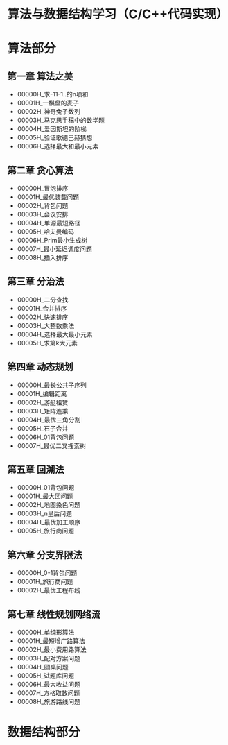 # 算法与数据结构学习（C/C++代码实现）
   
#  算法部分
## 第一章 算法之美
* 00000H_求-11-1..的n项和
* 00001H_一棋盘的麦子
* 00002H_神奇兔子数列
* 00003H_马克思手稿中的数学题
* 00004H_爱因斯坦的阶梯
* 00005H_验证歌德巴赫猜想
* 00006H_选择最大和最小元素

## 第二章 贪心算法
* 00000H_冒泡排序
* 00001H_最优装载问题
* 00002H_背包问题
* 00003H_会议安排  
* 00004H_单源最短路径 
* 00005H_哈夫曼编码
* 00006H_Prim最小生成树
* 00007H_最小延迟调度问题
* 00008H_插入排序


## 第三章 分治法
* 00000H_二分查找
* 00001H_合并排序
* 00002H_快速排序
* 00003H_大整数乘法
* 00004H_选择最大最小元素
* 00005H_求第k大元素

## 第四章  动态规划
* 00000H_最长公共子序列
* 00001H_编辑距离
* 00002H_游艇租赁
* 00003H_矩阵连乘
* 00004H_最优三角分割
* 00005H_石子合并
* 00006H_01背包问题
* 00007H_最优二叉搜索树

## 第五章  回溯法 
* 00000H_01背包问题
* 00001H_最大团问题
* 00002H_地图染色问题
* 00003H_n皇后问题
* 00004H_最优加工顺序
* 00005H_旅行商问题

##  第六章  分支界限法  
* 00000H_0-1背包问题
* 00001H_旅行商问题
* 00002H_最优工程布线

##  第七章  线性规划网络流  
* 00000H_单纯形算法
* 00001H_最短增广路算法
* 00002H_最小费用路算法
* 00003H_配对方案问题
* 00004H_圆桌问题
* 00005H_试题库问题
* 00006H_最大收益问题
* 00007H_方格取数问题
* 00008H_旅游路线问题

#  数据结构部分  





 

